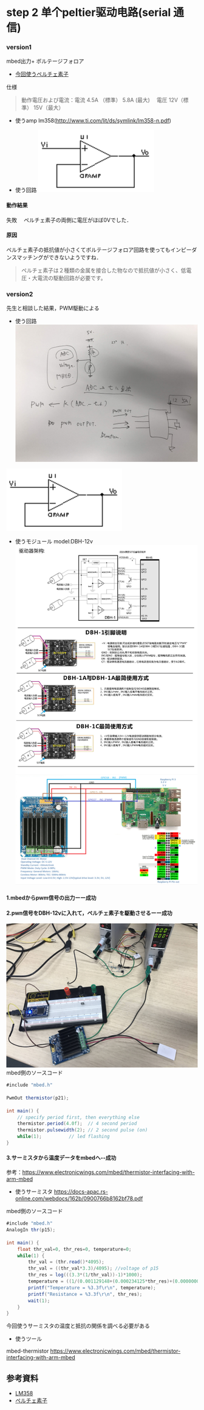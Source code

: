 # step 2 单个peltier驱动电路(serial 通信)  

### version1
mbed出力+ ボルテージフォロア

- [今回使うペルチェ素子](https://www.amazon.co.jp/Vktech-TEC1-12706-%E5%8D%8A%E5%B0%8E%E4%BD%93%E7%86%B1%E9%9B%BB-%E3%82%BF%E3%83%96%E3%83%AC%E3%83%83%E3%83%88-6A-%EF%BC%91%EF%BC%90%E6%9E%9A%E3%82%BB%E3%83%83%E3%83%88/dp/B01CTC9CGE/ref=sr_1_fkmr0_2?__mk_ja_JP=%E3%82%AB%E3%82%BF%E3%82%AB%E3%83%8A&keywords=%E3%83%9A%E3%83%AB%E3%83%81%E3%82%A7+%E7%84%A1%E7%B7%9A&qid=1564113786&s=books&sr=8-2-fkmr0)


仕様
> 動作電圧および電流：電流 4.5A （標準） 5.8A (最大) 　電圧 12V（標準） 15V（最大）
- 使うamp
lm358(http://www.ti.com/lit/ds/symlink/lm358-n.pdf)

- 使う回路
![ボルテージフォロア回路](..\Hua\screenshot\1.png)


#### 動作結果
失敗　
ペルチェ素子の両側に電圧がほぼ0Vでした．
#### 原因
ペルチェ素子の抵抗値が小さくてボルテージフォロア回路を使ってもインピーダンスマッチングができないようですね．
> ペルチェ素子は２種類の金属を接合した物なので抵抗値が小さく、低電圧・大電流の駆動回路が必要です。





### version2
先生と相談した結果，PWM駆動による
- 使う回路
![回路](..\Hua\screenshot\4.jpg)

![回路](https://github.com/mashiro1204/ec2019/blob/master/Hua/screenshot/1.png)

- 使うモジュール
model:DBH-12v
![接続](..\Hua\screenshot\6.jpg)
![接続](..\Hua\screenshot\5.png)

#### 1.mbedからpwm信号の出力ーー成功
#### 2.pwn信号をDBH-12vに入れて，ペルチェ素子を駆動させるーー成功

![駆動](..\Hua\screenshot\7.jpg)
mbed側のソースコード
```C#
#include "mbed.h"
 
PwmOut thermistor(p21);
 
int main() {
    // specify period first, then everything else
    thermistor.period(4.0f);  // 4 second period
    thermistor.pulsewidth(2); // 2 second pulse (on)
    while(1);          // led flashing
}
```

#### 3.サーミスタから温度データをmbedへ--成功
参考：https://www.electronicwings.com/mbed/thermistor-interfacing-with-arm-mbed
- 使うサーミスタ
https://docs-apac.rs-online.com/webdocs/162b/0900766b8162bf78.pdf

mbed側のソースコード
```C#
#include "mbed.h"
AnalogIn thr(p15);

int main() {
    float thr_val=0, thr_res=0, temperature=0;
    while(1) {
        thr_val = (thr.read()*4095);
        thr_val = ((thr_val*3.3)/4095); //voltage of p15
        thr_res = log(((3.3*(1/thr_val))-1)*1000);
        temperature = ((1/(0.001129148+(0.000234125*thr_res)+(0.0000000876741*thr_res*thr_res*thr_res)))-273.15);
        printf("Temperature = %3.3f\r\n", temperature);
        printf("Resistance = %3.3f\r\n", thr_res);
        wait(1);
    }
}
```
今回使うサーミスタの温度と抵抗の関係を調べる必要がある
- 使うツール



mbed-thermistor
https://www.electronicwings.com/mbed/thermistor-interfacing-with-arm-mbed



## 参考資料
- [LM358](http://www.ti.com/lit/ds/symlink/lm358-n.pdf)
- [ペルチェ素子](https://www.yasuda-elec.com/service/peltier.html)